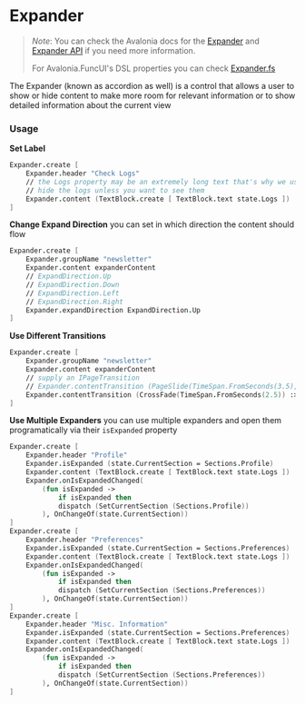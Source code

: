 # Expander

> _Note_: You can check the Avalonia docs for the [Expander](https://docs.avaloniaui.net/docs/controls/expander) and [Expander API](http://reference.avaloniaui.net/api/Avalonia.Controls/Expander/) if you need more information.
>
> For Avalonia.FuncUI's DSL properties you can check [Expander.fs](https://github.com/fsprojects/Avalonia.FuncUI/blob/master/src/Avalonia.FuncUI/DSL/Expander.fs)

The Expander (known as accordion as well) is a control that allows a user to show or hide content to make more room for relevant information or to show detailed information about the current view

### Usage

**Set Label**

```fsharp
Expander.create [
    Expander.header "Check Logs"
    // the Logs property may be an extremely long text that's why we use an expander
    // hide the logs unless you want to see them
    Expander.content (TextBlock.create [ TextBlock.text state.Logs ])
]
```

**Change Expand Direction** you can set in which direction the content should flow

```fsharp
Expander.create [
    Expander.groupName "newsletter"
    Expander.content expanderContent
    // ExpandDirection.Up
    // ExpandDirection.Down
    // ExpandDirection.Left
    // ExpandDirection.Right
    Expander.expandDirection ExpandDirection.Up
]
```

**Use Different Transitions**

```fsharp
Expander.create [
    Expander.groupName "newsletter"
    Expander.content expanderContent
    // supply an IPageTransition
    // Expander.contentTransition (PageSlide(TimeSpan.FromSeconds(3.5), PageSlide.SlideAxis.Horizontal) :> IPageTransition)
    Expander.contentTransition (CrossFade(TimeSpan.FromSeconds(2.5)) :> IPageTransition)
]
```

**Use Multiple Expanders** you can use multiple expanders and open them programatically via their `isExpanded` property

```fsharp
Expander.create [
    Expander.header "Profile"
    Expander.isExpanded (state.CurrentSection = Sections.Profile)
    Expander.content (TextBlock.create [ TextBlock.text state.Logs ])
    Expander.onIsExpandedChanged(
        (fun isExpanded -> 
            if isExpanded then
            dispatch (SetCurrentSection (Sections.Profile))
        ), OnChangeOf(state.CurrentSection))
]
Expander.create [
    Expander.header "Preferences"
    Expander.isExpanded (state.CurrentSection = Sections.Preferences)
    Expander.content (TextBlock.create [ TextBlock.text state.Logs ])
    Expander.onIsExpandedChanged(
        (fun isExpanded -> 
            if isExpanded then
            dispatch (SetCurrentSection (Sections.Preferences))
        ), OnChangeOf(state.CurrentSection))
]
Expander.create [
    Expander.header "Misc. Information"
    Expander.isExpanded (state.CurrentSection = Sections.Preferences)
    Expander.content (TextBlock.create [ TextBlock.text state.Logs ])
    Expander.onIsExpandedChanged(
        (fun isExpanded -> 
            if isExpanded then
            dispatch (SetCurrentSection (Sections.Preferences))
        ), OnChangeOf(state.CurrentSection))
]
```

